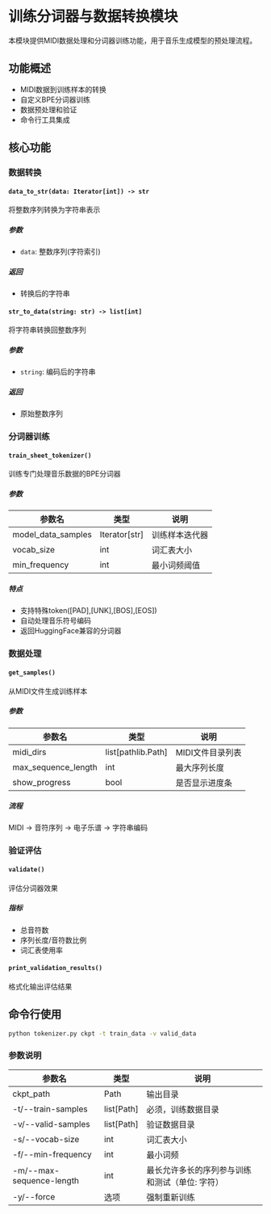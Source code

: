 # 训练分词器与数据转换模块
本模块提供MIDI数据处理和分词器训练功能，用于音乐生成模型的预处理流程。

## 功能概述
- MIDI数据到训练样本的转换
- 自定义BPE分词器训练
- 数据预处理和验证
- 命令行工具集成

## 核心功能
### 数据转换
#### `data_to_str(data: Iterator[int]) -> str`
将整数序列转换为字符串表示

##### 参数
- `data`: 整数序列(字符索引)

##### 返回
- 转换后的字符串

#### `str_to_data(string: str) -> list[int]`
将字符串转换回整数序列

##### 参数
- `string`: 编码后的字符串

##### 返回
- 原始整数序列

### 分词器训练
#### `train_sheet_tokenizer()`
训练专门处理音乐数据的BPE分词器

##### 参数
| 参数名 | 类型 | 说明 |
| - | - | - |
| model_data_samples | Iterator[str] | 训练样本迭代器 |
| vocab_size | int | 词汇表大小 |
| min_frequency | int | 最小词频阈值 |

##### 特点
- 支持特殊token([PAD],[UNK],[BOS],[EOS])
- 自动处理音乐符号编码
- 返回HuggingFace兼容的分词器

### 数据处理
#### `get_samples()`
从MIDI文件生成训练样本

##### 参数
| 参数名 | 类型 | 说明 |
| - | - | - |
| midi_dirs | list[pathlib.Path] | MIDI文件目录列表 |
| max_sequence_length | int | 最大序列长度 |
| show_progress | bool | 是否显示进度条 |

##### 流程
MIDI → 音符序列 → 电子乐谱 → 字符串编码

### 验证评估
#### `validate()`
评估分词器效果

##### 指标
- 总音符数
- 序列长度/音符数比例
- 词汇表使用率

#### `print_validation_results()`
格式化输出评估结果

## 命令行使用
```bash
python tokenizer.py ckpt -t train_data -v valid_data
```

### 参数说明
| 参数名 | 类型 | 说明 |
| - | - | - |
| ckpt_path | Path | 输出目录 |
| -t/--train-samples | list[Path] | 必须，训练数据目录 |
| -v/--valid-samples | list[Path] | 验证数据目录 |
| -s/--vocab-size | int | 词汇表大小 |
| -f/--min-frequency | int | 最小词频 |
| -m/--max-sequence-length | int | 最长允许多长的序列参与训练和测试（单位: 字符） |
| -y/--force | 选项 | 强制重新训练 |
